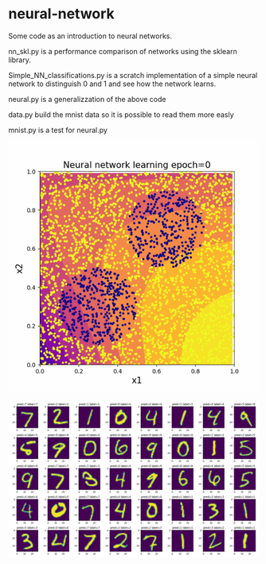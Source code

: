 # neural-network
Some code as an introduction to neural networks.

nn_skl.py is a performance comparison of networks using the sklearn library.

Simple\_NN\_classifications.py is a scratch implementation of a simple neural network to distinguish 0 and 1 and see how the network learns.

neural.py is a generalizzation of the above code

data.py build the mnist data so it is possible to read them more easly

mnist.py is a test for neural.py

![](plot/NN.gif) 

![](plot/MNIST.png) 
